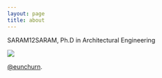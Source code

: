 ```yaml
---
layout: page
title: about
---
```


<p class="message">
  SARAM12SARAM, Ph.D in Architectural Engineering
</p>
  <img class="portrait" src="{{ site.baseurl }}{{ site.representing_image }}" />

[@eunchurn](https://twitter.com/eunchurn).


